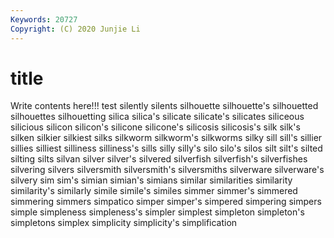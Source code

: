 ```yaml
---
Keywords: 20727
Copyright: (C) 2020 Junjie Li
---
```


# title

Write contents here!!!
test 
silently 
silents 
silhouette 
silhouette's 
silhouetted 
silhouettes 
silhouetting
silica 
silica's 
silicate 
silicate's 
silicates 
siliceous 
silicious 
silicon 
silicon's 
silicone
silicone's 
silicosis 
silicosis's 
silk 
silk's 
silken 
silkier 
silkiest 
silks 
silkworm
silkworm's 
silkworms 
silky 
sill 
sill's 
sillier 
sillies 
silliest 
silliness 
silliness's
sills 
silly 
silly's 
silo 
silo's 
silos 
silt 
silt's 
silted 
silting
silts 
silvan 
silver 
silver's 
silvered 
silverfish 
silverfish's 
silverfishes 
silvering 
silvers
silversmith 
silversmith's 
silversmiths 
silverware 
silverware's 
silvery 
sim 
sim's 
simian 
simian's
simians 
similar 
similarities 
similarity 
similarity's 
similarly 
simile 
simile's 
similes 
simmer
simmer's 
simmered 
simmering 
simmers 
simpatico 
simper 
simper's 
simpered 
simpering 
simpers
simple 
simpleness 
simpleness's 
simpler 
simplest 
simpleton 
simpleton's 
simpletons 
simplex 
simplicity
simplicity's 
simplification 
